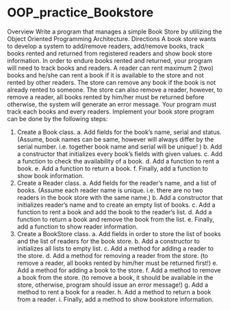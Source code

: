 # OOP_practice_Bookstore

Overview
Write a program that manages a simple Book Store by utilizing the Object Oriented Programming Architecture.
Directions
A book store wants to develop a system to add/remove readers, add/remove books, track books rented and returned from registered readers and show book store information. In order to endure books rented and returned, your program will need to track books and readers. A reader can rent maximum 2 (two) books and he/she can rent a book if it is available to the store and not rented by other readers. The store can remove any book if the book is not already rented to someone. The store can also remove a reader, however, to remove a reader, all books rented by him/her must be returned before otherwise, the system will generate an error message.
Your program must track each books and every readers. Implement your book store program can be done by the following steps:
1. Create a Book class.
a. Add fields for the book’s name, serial and status. (Assume, book names can be same, however will always differ by the serial number. i.e. together book name and serial will be unique! )
b. Add a constructor that initializes every book’s fields with given values.
c. Add a function to check the availability of a book.
d. Add a function to rent a book.
e. Add a function to return a book.
f. Finally, add a function to show book information.
2. Create a Reader class.
a. Add fields for the reader’s name, and a list of books. (Assume each reader name is unique. i.e. there are no two readers in the book store with the same name.)
b. Add a constructor that initializes reader’s name and to create an empty list of books.
c. Add a function to rent a book and add the book to the reader’s list.
d. Add a function to return a book and remove the book from the list.
e. Finally, add a function to show reader information.
3. Create a BookStore class.
a. Add fields in order to store the list of books and the list of readers for the book store.
b. Add a constructor to initializes all lists to empty list.
c. Add a method for adding a reader to the store.
d. Add a method for removing a reader from the store. (to remove a reader, all books rented by him/her must be returned first!)
e. Add a method for adding a book to the store.
f. Add a method to remove a book from the store. (to remove a book, it should be available in the store, otherwise, program should issue an error message!)
g. Add a method to rent a book for a reader.
h. Add a method to return a book from a reader.
i. Finally, add a method to show bookstore information.
